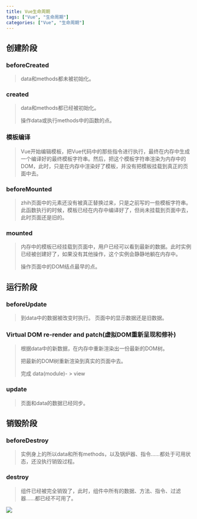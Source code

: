 ```yaml
---
title: Vue生命周期
tags: ["Vue", "生命周期"]
categories: ["Vue", "生命周期"]
---
```


## 创建阶段

### beforeCreated

> data和methods都未被初始化。

### created

> data和methods都已经被初始化。
>
> 操作data或执行methods中的函数的点。
<!--more-->

### 模板编译

> Vue开始编辑模板，把Vue代码中的那些指令进行执行，最终在内存中生成一个编译好的最终模板字符串。然后，把这个模板字符串渲染为内存中的DOM，此时，只是在内存中渲染好了模板，并没有把模板挂载到真正的页面中去。

### beforeMounted

> zhih页面中的元素还没有被真正替换过来，只是之前写的一些模板字符串。此函数执行的时候，模板已经在内存中编译好了，但尚未挂载到页面中去，此时页面还是旧的。

### mounted

> 内存中的模板已经挂载到页面中，用户已经可以看到最新的数据。此时实例已经被创建好了，如果没有其他操作，这个实例会静静地躺在内存中。
>
> 操作页面中的DOM结点最早的点。

## 运行阶段

### beforeUpdate

> 到data中的数据被改变时执行。
> 页面中的显示数据还是旧数据。

### Virtual DOM re-render and patch(虚拟DOM重新呈现和修补)
> 根据data中的新数据，在内存中重新渲染出一份最新的DOM树。
>
> 把最新的DOM树重新渲染到真实的页面中去。
>
> 完成 data(module)- > view
### update
> 页面和data的数据已经同步。

## 销毁阶段

### beforeDestroy

> 实例身上的所以data和所有methods，以及锅炉器、指令……都处于可用状态，还没执行销毁过程。

### destroy

> 组件已经被完全销毁了，此时，组件中所有的数据、方法、指令、过滤器……都已经不可用了。

![](https://cn.vuejs.org/images/lifecycle.png)

